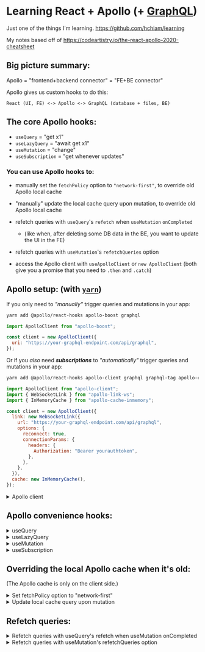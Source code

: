 # Learning React + Apollo (+ [GraphQL](https://github.com/hchiam/learning-graphql))

Just one of the things I'm learning. <https://github.com/hchiam/learning>

My notes based off of <https://codeartistry.io/the-react-apollo-2020-cheatsheet>

## Big picture summary:

Apollo = "frontend+backend connector" = "FE+BE connector"

Apollo gives us custom hooks to do this:

    React (UI, FE) <-> Apollo <-> GraphQL (database + files, BE)

## The core Apollo hooks:

- `useQuery` = "get x1"
- `useLazyQuery` = "await get x1"
- `useMutation` = "change"
- `useSubscription` = "get whenever updates"

### You can use Apollo hooks to:

- manually set the `fetchPolicy` option to `"network-first"`, to override old Apollo local cache
- "manually" update the local cache query upon mutation, to override old Apollo local cache
- refetch queries with `useQuery`'s `refetch` when `useMutation` `onCompleted`

  - (like when, after deleting some DB data in the BE, you want to update the UI in the FE)

- refetch queries with `useMutation`'s `refetchQueries` option
- access the Apollo client with `useApolloClient` or `new ApolloClient` (both give you a promise that you need to `.then` and `.catch`)

## Apollo setup: (with [`yarn`](https://github.com/hchiam/learning-yarn))

If you only need to _"manually"_ trigger queries and mutations in your app:

```bash
yarn add @apollo/react-hooks apollo-boost graphql
```

```js
import ApolloClient from "apollo-boost";

const client = new ApolloClient({
  uri: "https://your-graphql-endpoint.com/api/graphql",
});
```

Or if you _also_ need **_subscriptions_** to _"automatically"_ trigger queries and mutations in your app:

```bash
yarn add @apollo/react-hooks apollo-client graphql graphql-tag apollo-cache-inmemory apollo-link-ws
```

```js
import ApolloClient from "apollo-client";
import { WebSocketLink } from "apollo-link-ws";
import { InMemoryCache } from "apollo-cache-inmemory";

const client = new ApolloClient({
  link: new WebSocketLink({
    url: "https://your-graphql-endpoint.com/api/graphql",
    options: {
      reconnect: true,
      connectionParams: {
        headers: {
          Authorization: "Bearer yourauthtoken",
        },
      },
    },
  }),
  cache: new InMemoryCache(),
});
```

<details>
<summary>Apollo client</summary>

## Apollo client

You can directly use the Apollo client, but it gives you a promise that you have to `.then` and `.catch`:

```jsx
import { ApolloProvider } from "@apollo/react-hooks";
// ...
return <ApolloProvider client={client}>{/* ... */}</ApolloProvider>;
```

```js
// import GET_POST, GET_POSTS, CREATE_POST

client
  .query({ query: GET_POSTS, variables: { limit: 5 } })
  .then((res) => console.log(res.data))
  .catch((err) => console.error(err));

client
  .mutate({ mutation: CREATE_POST, variables: { title: "...", body: "..." } })
  .then((res) => console.log(res.data))
  .catch((err) => console.error(err));

client
  .subscribe({ subscription: GET_POST, variables: { id: "..." } })
  .then((res) => console.log(res.data))
  .catch((err) => console.error(err));
```

```js
import { gql } from "apollo-boost";
// or
import gql from "graphql-tag";

const GET_POSTS = gql`
  query GetPosts($limit: Int) {
    posts(limit: $limit) {
      id
      body
      title
      createdAt
    }
  }
`;

const CREATE_POST = gql`
  mutation CreatePost($title: String!, $body: String!) {
    insert_posts(objects: { title: $title, body: $body }) {
      affected_rows
    }
  }
`;

const GET_POST = gql`
  subscription GetPost($id: uuid!) {
    posts(where: { id: { _eq: $id } }) {
      id
      body
      title
      createdAt
    }
  }
`;

// btw, "!" means non-nullable; GraphQL types are nullable by default.
```

There's also:

```js
client.resetStore().then(console.log("...")); // resetStore() is async!
client.readData();
client.writeData();
// and more!
```

</details>

## Apollo convenience hooks:

<details>
<summary>useQuery</summary>

## `useQuery` = "get x1"

```jsx
const { loading, error, data } = useQuery(GET_POSTS, {
  variables: { limit: 5 },
});
// loading: boolean
// error: boolean
// data: data
// ...: (other destructured variables)

if (loading) return <div>Loading...</div>;
if (error) return <div>Error...</div>;
return data.posts.map((post) => <div key={post.id}>post.text</div>);
```

</details>

<details>
<summary>useLazyQuery</summary>

## `useLazyQuery` = "await get x1"

```jsx
const [searchPosts, { data }] = useLazyQuery(SEARCH_POSTS, {
  variables: { query: `%${query}%` },
});
// (first item in array): query function
// {...}: object that contains { loading, error, data, called, ... }
useEffect(() => {
  // ...
  searchPosts();
  if (data) setResults(data.posts);
}, [query, data, searchPosts]);
if (called && loading) return <div>Loading...</div>;
return results.map((result) => <div key={result.id}>result.text</div>);
```

</details>

<details>
<summary>useMutation</summary>

## `useMutation` = "change"

`import { useMutation } from '@apollo/react-hooks';` and then:

```js
const [createPost, { loading, error, data }] = useMutation(CREATE_POST);
// (first item in array): mutation function
// {...}: object that contains { loading, error, data, ... }
// you can use "loading" variable to debounce
```

or

```js
const [createPost, { loading, error, data }] = useMutation(CREATE_POST, {
  onCompleted: (data) => console.log(data),
  onError: (error) => console.error(error),
});
```

</details>

<details>
<summary>useSubscription</summary>

## `useSubscription` = "get whenever updates"

`import { useSubscription } from '@apollo/react-hooks';` and then:

```js
const [createPost, { loading, error, data }] = useSubscription(GET_POST, {
  variables: { id },
  shouldResubscribe: true, // run query GET_POST when props change (default is false)
  onSubscriptionData: (data) => console.log("new data", data), // when subscription hook gets new data
  fetchPolicy: "network-only", // (default is 'cache-first')
});
```

</details>

## Overriding the local Apollo cache when it's old:

(The Apollo cache is only on the client side.)

<details>
<summary>Set fetchPolicy option to "network-first"</summary>

```js
const { loading, error, data } = useQuery(GET_POSTS, {
  variables: { limit: 5 },
  fetchPolicy: "network-first", // instead of the default 'cache-first'
});
```

Options for `fetchPolicy`:

- `cache-and-network`
- `cache-first` (default)
- `cache-only`
- `network-only`
- `no-cache`
- `standby`

</details>

<details>
<summary>Update local cache query upon mutation</summary>

Notice `cache.writeQuery` inside the `update` option inside `useMutation`:

```js
function EditPost({ id }) {
  const [updatePost] = useMutation(UPDATE_POST, {
    update: (cache, data) => {
      const { posts } = cache.readQuery(GET_POSTS);
      const newPost = data.update_posts.returning;

      // old posts -> new posts:
      const updatedPosts = posts.map((post) =>
        post.id === id ? newPost : post
      );

      // update local cache query:
      cache.writeQuery({ query: GET_POSTS, data: { posts: updatedPosts } });
    },
    onCompleted: () => history.push("/"),
  });
}
```

</details>

## Refetch queries:

<details>
<summary>Refetch queries with useQuery's refetch when useMutation onCompleted</summary>

(like when, after deleting some DB data in the BE, you want to update the UI in the FE)

The following code basically says "re-get data when complete change":

```js
const { loading, data, refetch } = useQuery(GET_POSTS); // useQuery = "get"
// ...
const [deletePost] = useMutation(DELETE_POST, {
  // mutation = "change"
  onCompleted: () => refetch(), // "change complete"
});
```

</details>

<details>
<summary>Refetch queries with useMutation's refetchQueries option</summary>

```js
const arrayOfQueriesToRefetchAfterwards = [
  { query: GET_POSTS, variables: { limit: 5 } },
];
const [createPost] = useMutation(CREATE_POST, {
  refetchQueries: arrayOfQueriesToRefetchAfterwards,
});
```

</details>
